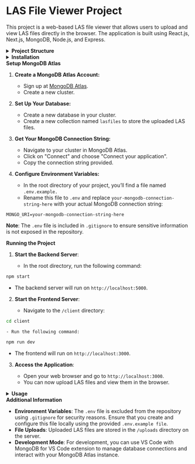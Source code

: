 # LAS File Viewer Project

This project is a web-based LAS file viewer that allows users to upload and view LAS files directly in the browser. The application is built using React.js, Next.js, MongoDB, Node.js, and Express.

<details> <summary><strong>Project Structure</strong></summary>

```bash
/las-file-viewer
├── /client                # Frontend (Next.js)
│   ├── /pages
│   │   └── index.js       # Main page of the frontend
│   ├── /styles
│   │   └── globals.css    # Global CSS styles
│   └── .env.local         # Environment variables for React
├── /uploads               # Directory for storing uploaded files
├── server.js              # Backend server
├── .env                   # Environment variables for Node.js
├── .gitignore             # Git ignore file
└── README.md              # Project README
```
</details> 

<details> <summary><strong>Installation</strong></summary>

1. **Clone the Repository:**

```bash
git clone https://github.com/logusivam/Las-Viewer.git
cd las-file-viewer
```
2. **Install Dependencies:**

Navigate to the root directory and install backend dependencies:

```bash
npm install
```
Navigate to the `/client` directory and install frontend dependencies:

```bash
cd client
npm install
```
3. **Create the `uploads` Folder:**

    - In the root directory of the project, create a folder named `uploads`.
    - This folder will be used to store the LAS files uploaded through the application.
</details> 

<summary><strong>Setup MongoDB Atlas</strong></summary>

1. **Create a MongoDB Atlas Account:**

    - Sign up at [MongoDB Atlas](https://www.mongodb.com/products/platform/atlas-database).
    - Create a new cluster.

2. **Set Up Your Database:**

    - Create a new database in your cluster.
    - Create a new collection named `lasfiles` to store the uploaded LAS files.

3. **Get Your MongoDB Connection String:**

    - Navigate to your cluster in MongoDB Atlas.
    - Click on "Connect" and choose "Connect your application".
    - Copy the connection string provided.

4. **Configure Environment Variables:**

    - In the root directory of your project, you’ll find a file named `.env.example.`
    - Rename this file to `.env` and replace `your-mongodb-connection-string-here` with your actual MongoDB connection string:

```plaintext
MONGO_URI=your-mongodb-connection-string-here
```
**Note**: The `.env` file is included in `.gitignore` to ensure sensitive information is not exposed in the repository.


<summary><strong>Running the Project</strong></summary>

1. **Start the Backend Server**:

   - In the root directory, run the following command:
```bash
npm start
```
   - The backend server will run on `http://localhost:5000`.

2. **Start the Frontend Server**:

    - Navigate to the `/client` directory:
```bash
cd client
```

    - Run the following command:

```bash
npm run dev
```
   - The frontend will run on `http://localhost:3000`.

3. **Access the Application**:

   - Open your web browser and go to `http://localhost:3000`.
   - You can now upload LAS files and view them in the browser.
 

<details> <summary><strong>Usage</strong></summary>

1. **Uploading LAS Files:**

  - Click on the "Upload File" button.
  - Select one or more LAS files from your computer.
  - The uploaded files will be listed, and you can click on a file name to view its contents.

2. **Viewing LAS Files:**

  - The selected LAS file will be displayed in the browser with the content formatted for easy viewing.

3. **Customization:**

  - You can customize the background color, viewer styles, button colors, and other UI elements by modifying the `globals.css` file in the `/client/styles/ directory.`
</details> 

 <summary><strong>Additional Information</strong></summary>

 - **Environment Variables**: The `.env` file is excluded from the repository using `.gitignore` for security reasons. Ensure that you create and configure this file locally using the provided `.env.example file`.
- **File Uploads**: Uploaded LAS files are stored in the `/uploads` directory on the server.
- **Development Mode**: For development, you can use VS Code with MongoDB for VS Code extension to manage database connections and interact with your MongoDB Atlas instance.
